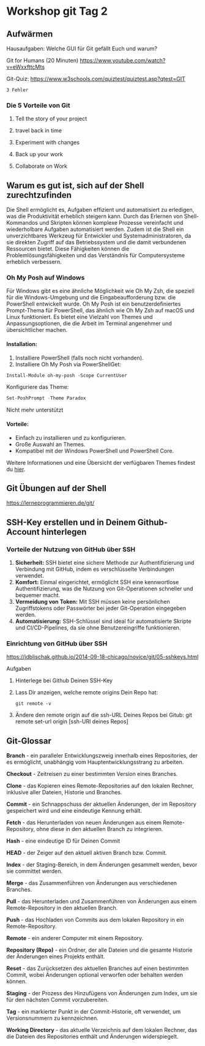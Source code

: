 # Workshop git Tag 2


## Aufwärmen

Hausaufgaben: Welche GUI für Git gefällt Euch und warum?

Git for Humans (20 Minuten) https://www.youtube.com/watch?v=eWxxfttcMts

Git-Quiz: https://www.w3schools.com/quiztest/quiztest.asp?qtest=GIT

```
3 Fehler
```

### Die 5 Vorteile von Git

1. Tell the story of your project

2. travel back in time

3. Experiment with changes

4. Back up your work

5. Collaborate on Work

## Warum es gut ist, sich auf der Shell zurechtzufinden

Die Shell ermöglicht es, Aufgaben effizient und automatisiert zu erledigen, was die Produktivität erheblich steigern kann. Durch das Erlernen von Shell-Kommandos und Skripten können komplexe Prozesse vereinfacht und wiederholbare Aufgaben automatisiert werden. Zudem ist die Shell ein unverzichtbares Werkzeug für Entwickler und Systemadministratoren, da sie direkten Zugriff auf das Betriebssystem und die damit verbundenen Ressourcen bietet. Diese Fähigkeiten können die Problemlösungsfähigkeiten und das Verständnis für Computersysteme erheblich verbessern.

### Oh My Posh auf Windows

Für Windows gibt es eine ähnliche Möglichkeit wie Oh My Zsh, die speziell für die Windows-Umgebung und die Eingabeaufforderung bzw. die PowerShell entwickelt wurde. Oh My Posh ist ein benutzerdefiniertes Prompt-Thema für PowerShell, das ähnlich wie Oh My Zsh auf macOS und Linux funktioniert. Es bietet eine Vielzahl von Themes und Anpassungsoptionen, die die Arbeit im Terminal angenehmer und übersichtlicher machen.

#### Installation:

1.  Installiere PowerShell (falls noch nicht vorhanden).
2.  Installiere Oh My Posh via PowerShellGet:

```powershell
Install-Module oh-my-posh -Scope CurrentUser
```

Konfiguriere das Theme:

```powershell
Set-PoshPrompt -Theme Paradox
```

Nicht mehr unterstützt

#### Vorteile:

-   Einfach zu installieren und zu konfigurieren.
-   Große Auswahl an Themes.
-   Kompatibel mit der Windows PowerShell und PowerShell Core.

Weitere Informationen und eine Übersicht der verfügbaren Themes findest du [hier](https://ohmyposh.dev/docs/themes).



## Git Übungen auf der Shell

https://lerneprogrammieren.de/git/



## SSH-Key erstellen und in Deinem Github-Account hinterlegen

### Vorteile der Nutzung von GitHub über SSH

1.  **Sicherheit:** SSH bietet eine sichere Methode zur Authentifizierung und Verbindung mit GitHub, indem es verschlüsselte Verbindungen verwendet.
2.  **Komfort:** Einmal eingerichtet, ermöglicht SSH eine kennwortlose Authentifizierung, was die Nutzung von Git-Operationen schneller und bequemer macht.
3.  **Vermeidung von Token:** Mit SSH müssen keine persönlichen Zugriffstokens oder Passwörter bei jeder Git-Operation eingegeben werden.
4.  **Automatisierung:** SSH-Schlüssel sind ideal für automatisierte Skripte und CI/CD-Pipelines, da sie ohne Benutzereingriffe funktionieren.

### Einrichtung von GitHub über SSH

https://jdblischak.github.io/2014-09-18-chicago/novice/git/05-sshkeys.html

Aufgaben

1.   Hinterlege bei Github Deinen SSH-Key

2.   Lass Dir anzeigen, welche remote origins Dein Repo hat: 

     `git remote -v`

3.   Ändere den remote origin auf die ssh-URL Deines Repos bei Gitub: git remote set-url origin [ssh-URl deines Repos]





## Git-Glossar

**Branch** - ein paralleler Entwicklungszweig innerhalb eines Repositories, der es ermöglicht, unabhängig vom Hauptentwicklungsstrang zu arbeiten.

**Checkout** - Zeitreisen zu einer bestimmten Version eines Branches.

**Clone** - das Kopieren eines Remote-Repositories auf den lokalen Rechner, inklusive aller Dateien, Historie und Branches.

**Commit** - ein Schnappschuss der aktuellen Änderungen, der im Repository gespeichert wird und eine eindeutige Kennung erhält.

**Fetch** - das Herunterladen von neuen Änderungen aus einem Remote-Repository, ohne diese in den aktuellen Branch zu integrieren.

**Hash** - eine eindeutige ID für Deinen Commit

**HEAD** - der Zeiger auf den aktuell aktiven Branch bzw. Commit.

**Index** - der Staging-Bereich, in dem Änderungen gesammelt werden, bevor sie committet werden.

**Merge** - das Zusammenführen von Änderungen aus verschiedenen Branches.

**Pull** - das Herunterladen und Zusammenführen von Änderungen aus einem Remote-Repository in den aktuellen Branch.

**Push** - das Hochladen von Commits aus dem lokalen Repository in ein Remote-Repository.

**Remote** - ein anderer Computer mit einem Repository.

**Repository (Repo)** - ein Ordner, der alle Dateien und die gesamte Historie der Änderungen eines Projekts enthält.

**Reset** - das Zurücksetzen des aktuellen Branches auf einen bestimmten Commit, wobei Änderungen optional verworfen oder behalten werden können.

**Staging** - der Prozess des Hinzufügens von Änderungen zum Index, um sie für den nächsten Commit vorzubereiten.

**Tag** - ein markierter Punkt in der Commit-Historie, oft verwendet, um Versionsnummern zu kennzeichnen.

**Working Directory** - das aktuelle Verzeichnis auf dem lokalen Rechner, das die Dateien des Repositories enthält und Änderungen widerspiegelt.
